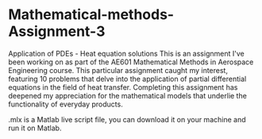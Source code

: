 # Mathematical-methods-Assignment-3
Application of PDEs - Heat equation solutions
This is an assignment I've been working on as part of the AE601 Mathematical Methods in Aerospace Engineering course. 
This particular assignment caught my interest, featuring 10 problems that delve into the application of partial differential equations in the field of heat transfer.
Completing this assignment has deepened my appreciation for the mathematical models that underlie the functionality of everyday products.

.mlx is a Matlab live script file, you can download it on your machine and run it on Matlab. 

